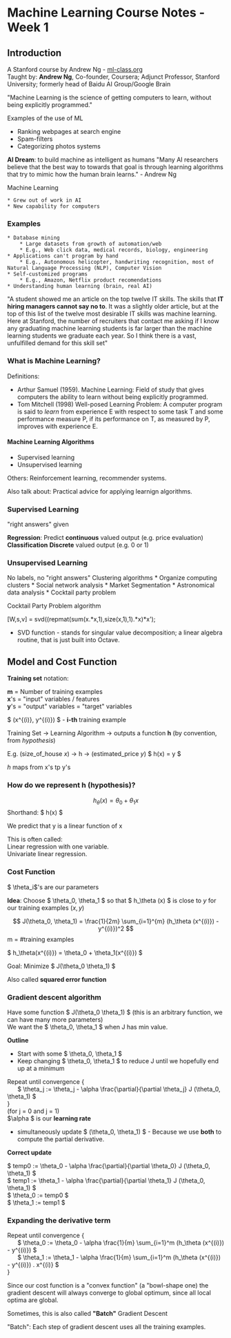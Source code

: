 # Machine Learning Course Notes - Week 1

## Introduction

A Stanford course by Andrew Ng - [ml-class.org](https://www.coursera.org/learn/machine-learning)  
Taught by:  **Andrew Ng**, Co-founder, Coursera; Adjunct Professor, Stanford University; formerly head of Baidu AI Group/Google Brain

"Machine Learning is the science of getting computers to learn, without being explicitly programmed."

Examples of the use of ML

* Ranking webpages at search engine
* Spam-filters
* Categorizing photos systems

**AI Dream**: to build machine as intelligent as humans
"Many AI researchers believe that the best way to towards that goal is through learning algorithms that try to mimic how the human brain learns." - Andrew Ng

Machine Learning

    * Grew out of work in AI
    * New capability for computers

### Examples
    * Database mining
        * Large datasets from growth of automation/web
        * E.g., Web click data, medical records, biology, engineering
    * Applications can't program by hand
        * E.g., Autonomous helicopter, handwriting recognition, most of Natural Language Processing (NLP), Computer Vision
    * Self-customized programs
        * E.g., Amazon, Netflix product recomendations
    * Understanding human learning (brain, real AI)

"A student showed me an article on the top twelve IT skills.
The skills that **IT hiring managers cannot say no to**. It was a slightly older article, but at the top of this list of the twelve most desirable IT skills was machine learning. Here at Stanford, the number of recruiters that contact me asking if I know any graduating machine learning students is far larger than the machine learning students we graduate each year. So I think there is a vast, unfulfilled demand for this skill set"

### What is Machine Learning?
Definitions:

* Arthur Samuel (1959). Machine Learning: Field of study that gives computers the ability to learn without being explicitly programmed.
* Tom Mitchell (1998) Well-posed Learning Problem: A computer program is said to *learn* from experience E with respect to some task T and some performance measure P, if its performance on T, as measured by P, improves with experience E.

#### Machine Learning Algorithms

* Supervised learning
* Unsupervised learning

Others: Reinforcement learning, recommender systems.

Also talk about: Practical advice for applying learnign algorithms.

### Supervised Learning
"right answers" given

**Regression**: Predict **continuous** valued output (e.g. price evaluation)
**Classification** **Discrete** valued output (e.g. 0 or 1)

### Unsupervised Learning
No labels, no "right answers"
Clustering algorithms
    * Organize computing clusters
    * Social network analysis
    * Market Segmentation
    * Astronomical data analysis
    * Cocktail party problem

Cocktail Party Problem algorithm

[W,s,v] = svd((repmat(sum(x.*x,1),size(x,1),1).*x)*x');

 * SVD function - stands for singular value decomposition; a linear algebra routine, that is just built into Octave.

## Model and Cost Function

**Training set** notation:

**m** = Number of training examples  
**x**'s = "input" variables / features  
**y**'s = "output" variables = "target" variables  

$ (x^{(i)}, y^{(i)}) $ - **i-th** training example

Training Set -> Learning Algorithm -> outputs a function **h** (by convention, from *hypothesis*)

E.g. (size_of_house *x*) -> h -> (estimated_price *y*)
$ h(x) = y $

*h* maps from x's tp y's

### How do we represent h (hypothesis)?

$$ h_\theta (x) = \theta_0 + \theta_1 x $$
Shorthand: $ h(x) $

We predict that y is a linear function of x

This is often called:  
Linear regression with one variable.  
Univariate linear regression.  

### Cost Function

$ \theta_i$'s are our parameters

**Idea**: Choose $ \theta_0, \theta_1 $ so that $ h_\theta (x) $ is close to $y$ for our training examples $(x, y)$

$$ J(\theta_0, \theta_1) = \frac{1}{2m} \sum_{i=1}^{m} (h_\theta (x^{(i)}) - y^{(i)})^2 $$
m = #training examples  

$ h_\theta(x^{(i)})  = \theta_0 + \theta_1(x^{(i)}) $  

Goal: Minimize $ J(\theta_0 \theta_1) $  

Also called **squared error function**

### Gradient descent algorithm

Have some function $ J(\theta_0 \theta_1) $  (this is an arbitrary function, we can have many more parameters)  
We want the $ \theta_0, \theta_1 $ when J has min value.  

**Outline**

* Start with some $ \theta_0, \theta_1 $
* Keep changing $ \theta_0, \theta_1 $ to reduce J until we hopefully end up at a minimum

Repeat until convergence {  
    &nbsp;&nbsp;&nbsp;&nbsp;&nbsp;&nbsp;$ \theta_j := \theta_j - \alpha \frac{\partial}{\partial \theta_j} J (\theta_0, \theta_1) $  
}  
(for j = 0 and j = 1)  
$\alpha $ is our **learning rate**

* simultaneously update $ (\theta_0, \theta_1) $ - Because we use **both** to compute the partial derivative.  

**Correct update**

$ temp0 := \theta_0 - \alpha \frac{\partial}{\partial \theta_0} J (\theta_0, \theta_1) $  
$ temp1 := \theta_1 - \alpha \frac{\partial}{\partial \theta_1} J (\theta_0, \theta_1) $  
$ \theta_0 := temp0 $  
$ \theta_1 := temp1 $  

### Expanding the derivative term

Repeat until convergence {  
    &nbsp;&nbsp;&nbsp;&nbsp;&nbsp;&nbsp;$ \theta_0 := \theta_0 - \alpha \frac{1}{m} \sum_{i=1}^m (h_\theta (x^{(i)}) - y^{(i)}) $  
    &nbsp;&nbsp;&nbsp;&nbsp;&nbsp;&nbsp;$ \theta_1 := \theta_1 - \alpha \frac{1}{m} \sum_{i=1}^m (h_\theta (x^{(i)}) - y^{(i)}) . x^{(i)} $  
}  

Since our cost function is a "convex function" (a "bowl-shape one) the gradient descent will always converge to global optimum, since all local optima are global.

Sometimes, this is also called **"Batch"** Gradient Descent  

"Batch": Each step of gradient descent uses all the training examples.